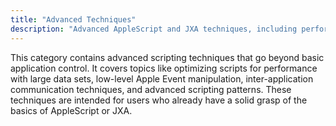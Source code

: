 ```yaml
---
title: "Advanced Techniques"
description: "Advanced AppleScript and JXA techniques, including performance optimization, advanced Apple Events, and complex automation patterns."
---
```


This category contains advanced scripting techniques that go beyond basic application control. It covers topics like optimizing scripts for performance with large data sets, low-level Apple Event manipulation, inter-application communication techniques, and advanced scripting patterns. These techniques are intended for users who already have a solid grasp of the basics of AppleScript or JXA.